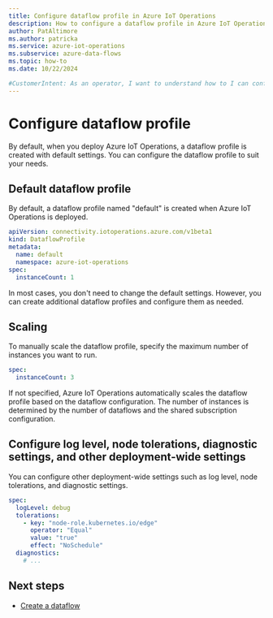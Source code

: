 ```yaml
---
title: Configure dataflow profile in Azure IoT Operations
description: How to configure a dataflow profile in Azure IoT Operations to change a dataflow behavior.
author: PatAltimore
ms.author: patricka
ms.service: azure-iot-operations
ms.subservice: azure-data-flows
ms.topic: how-to
ms.date: 10/22/2024

#CustomerIntent: As an operator, I want to understand how to I can configure a a dataflow profile to control a dataflow behavior.
---
```


# Configure dataflow profile

By default, when you deploy Azure IoT Operations, a dataflow profile is created with default settings. You can configure the dataflow profile to suit your needs.

<!-- TODO: link to reference docs -->

## Default dataflow profile

By default, a dataflow profile named "default" is created when Azure IoT Operations is deployed.

```yaml
apiVersion: connectivity.iotoperations.azure.com/v1beta1
kind: DataflowProfile
metadata:
  name: default
  namespace: azure-iot-operations
spec:
  instanceCount: 1
```

In most cases, you don't need to change the default settings. However, you can create additional dataflow profiles and configure them as needed.

## Scaling

To manually scale the dataflow profile, specify the maximum number of instances you want to run.

```yaml
spec:
  instanceCount: 3
```

If not specified, Azure IoT Operations automatically scales the dataflow profile based on the dataflow configuration. The number of instances is determined by the number of dataflows and the shared subscription configuration.

## Configure log level, node tolerations, diagnostic settings, and other deployment-wide settings

You can configure other deployment-wide settings such as log level, node tolerations, and diagnostic settings.

```yaml
spec:
  logLevel: debug
  tolerations:
    - key: "node-role.kubernetes.io/edge"
      operator: "Equal"
      value: "true"
      effect: "NoSchedule"
  diagnostics:
    # ...
```

## Next steps

- [Create a dataflow](howto-create-dataflow.md)